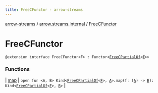 ```yaml
---
title: FreeCFunctor - arrow-streams
---
```


[arrow-streams](../../index.html) / [arrow.streams.internal](../index.html) / [FreeCFunctor](./index.html)

# FreeCFunctor

`@extension interface FreeCFunctor<F> : Functor<`[`FreeCPartialOf`](../-free-c-partial-of.html)`<`[`F`](index.html#F)`>>`

### Functions

| [map](map.html) | `open fun <A, B> Kind<`[`FreeCPartialOf`](../-free-c-partial-of.html)`<`[`F`](index.html#F)`>, `[`A`](map.html#A)`>.map(f: (`[`A`](map.html#A)`) -> `[`B`](map.html#B)`): Kind<`[`FreeCPartialOf`](../-free-c-partial-of.html)`<`[`F`](index.html#F)`>, `[`B`](map.html#B)`>` |

